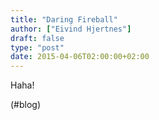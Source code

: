 ```yaml
---
title: "Daring Fireball"
author: ["Eivind Hjertnes"]
draft: false
type: "post"
date: 2015-04-06T02:00:00+02:00
---
```


Haha!

(#blog)
